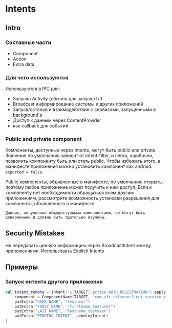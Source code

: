 # Intents

## Intro

### Составные части

* Component
* Action
* Extra data

### Для чего используются

Используются в IPC для:

* Запуска Activity \(обычно для запуска UI\)
* Broadcast информирование системы и других приложений
* Запуск/останов и взаимодействие с сервисами, запущенными в background'е
* Доступ к данным через ContentProvider
* как callback для событий

### Public and private component

Компоненты, доступные через Intents, могут быть public или private. Значение по умолчанию зависит от intent-filter, и легко, ошибочно, позволить компоненту быть или стать public. Чтобы избежать этого, в манифесте приложения можно установить компонент как android: `exported = false`.

Public компоненты, объявленные в манифесте, по умолчанию открыты, поэтому любое приложение может получить к ним доступ. Если к компоненту нет необходимости обращаться всем другим приложениям, рассмотрите возможность установки разрешения для компонента, объявленного в манифесте.

`Данные, полученные общедоступными компонентами, не могут быть доверенными и должны быть тщательно изучены.`

## Security Mistakes

Не передавать ценную информацию через BroadcastIntent между приложениями. Использовать Explicit Intents

## Примеры

### Запуск интента другого приложения

```kotlin
val intent_remote = Intent("${TARGET}.action.AUTH_REGISTRATION").apply {
    component = ComponentName(TARGET, "com.zfr.ctfzoneclient.service.view.AuthService")
    putExtra("USER_NAME", "testuser")
    putExtra("FIRST_NAME", "firstname_testuser")
    putExtra("LAST_NAME", "lastname_testuser")
    putExtra("PENDING_INTENT", pendingIntent)
}

```

